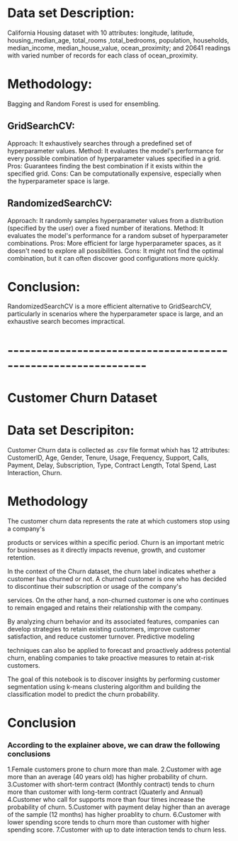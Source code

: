 # Data set Description:

California Housing dataset with 10 attributes: longitude, latitude, housing_median_age, total_rooms ,total_bedrooms,
population, households, median_income, median_house_value, ocean_proximity; and 20641 readings with varied number of records for each class of ocean_proximity.

# Methodology:

Bagging and Random Forest is used for ensembling.

## GridSearchCV:

Approach: It exhaustively searches through a predefined set of hyperparameter values.
Method: It evaluates the model's performance for every possible combination of hyperparameter values specified in a grid.
Pros: Guarantees finding the best combination if it exists within the specified grid.
Cons: Can be computationally expensive, especially when the hyperparameter space is large.

## RandomizedSearchCV:

Approach: It randomly samples hyperparameter values from a distribution (specified by the user) over a fixed number of iterations.
Method: It evaluates the model's performance for a random subset of hyperparameter combinations.
Pros: More efficient for large hyperparameter spaces, as it doesn't need to explore all possibilities.
Cons: It might not find the optimal combination, but it can often discover good configurations more quickly.

# Conclusion:

RandomizedSearchCV is a more efficient alternative to GridSearchCV, particularly in scenarios where the hyperparameter space is large, and an exhaustive search becomes impractical.

# --------------------------------------------------------------

# Customer Churn Dataset

# Data set Descripiton:

Customer Churn data is collected as .csv file format whixh has 12 attributes: CustomerID, Age, Gender, Tenure, Usage, Frequency, Support, Calls, Payment, Delay, Subscription, Type, Contract Length, Total Spend, Last Interaction, Churn.

# Methodology

The customer churn data represents the rate at which customers stop using a company's

products or services within a specific period. Churn is an important metric for businesses as it directly impacts revenue, growth, and customer retention.

In the context of the Churn dataset, the churn label indicates whether a customer has churned or not. A churned customer is one who has decided to discontinue their subscription or usage of the company's

services. On the other hand, a non-churned customer is one who continues to remain engaged and retains their relationship with the company.

By analyzing churn behavior and its associated features, companies can develop strategies to retain existing customers, improve customer satisfaction, and reduce customer turnover. Predictive modeling

techniques can also be applied to forecast and proactively address potential churn, enabling companies to take proactive measures to retain at-risk customers.

The goal of this notebook is to discover insights by performing customer segmentation using k-means clustering algorithm and building the classification model to predict the churn probability.

# Conclusion

### According to the explainer above, we can draw the following conclusions

1.Female customers prone to churn more than male.
2.Customer with age more than an average (40 years old) has higher probability of churn.
3.Customer with short-term contract (Monthly contract) tends to churn more than customer with long-term contract (Quaterly and Annual)
4.Customer who call for supports more than four times increase the probability of churn.
5.Customer with payment delay higher than an average of the sample (12 months) has higher proablity to churn.
6.Customer with lower spending score tends to churn more than customer with higher spending score.
7.Customer with up to date interaction tends to churn less.
​
